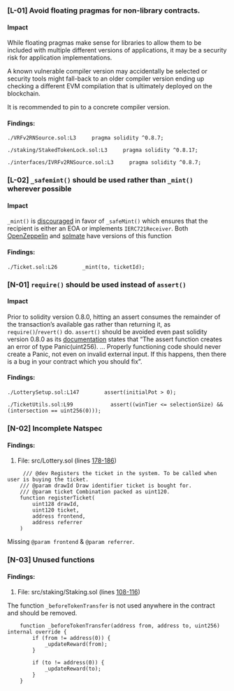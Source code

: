 ### [L-01] Avoid floating pragmas for non-library contracts.


#### Impact
While floating pragmas make sense for libraries to allow them to be included with multiple different versions of applications, it may be a security risk for application implementations.

A known vulnerable compiler version may accidentally be selected or security tools might fall-back to an older compiler version ending up checking a different EVM compilation that is ultimately deployed on the blockchain.

It is recommended to pin to a concrete compiler version.

#### Findings:
```
./VRFv2RNSource.sol:L3     pragma solidity ^0.8.7;

./staking/StakedTokenLock.sol:L3     pragma solidity ^0.8.17;

./interfaces/IVRFv2RNSource.sol:L3     pragma solidity ^0.8.7;

```

### [L-02] ```_safemint()``` should be used rather than ```_mint()``` wherever possible


#### Impact
```_mint()``` is [discouraged](https://github.com/OpenZeppelin/openzeppelin-contracts/blob/d4d8d2ed9798cc3383912a23b5e8d5cb602f7d4b/contracts/token/ERC721/ERC721.sol#L271) in favor of ```_safeMint()``` which ensures that the recipient is either an EOA or implements ```IERC721Receiver```. Both [OpenZeppelin](https://github.com/OpenZeppelin/openzeppelin-contracts/blob/d4d8d2ed9798cc3383912a23b5e8d5cb602f7d4b/contracts/token/ERC721/ERC721.sol#L238-L250) and [solmate](https://github.com/transmissions11/solmate/blob/4eaf6b68202e36f67cab379768ac6be304c8ebde/src/tokens/ERC721.sol#L180) have versions of this function


#### Findings:
```
./Ticket.sol:L26        _mint(to, ticketId);

```

### [N-01] ```require()``` should be used instead of ```assert()```


#### Impact
Prior to solidity version 0.8.0, hitting an assert consumes the remainder of the transaction’s available gas rather than returning it, as ```require()```/```revert()``` do. ```assert()``` should be avoided even past solidity version 0.8.0 as its [documentation](https://docs.soliditylang.org/en/v0.8.14/control-structures.html#panic-via-assert-and-error-via-require) states that “The assert function creates an error of type Panic(uint256). … Properly functioning code should never create a Panic, not even on invalid external input. If this happens, then there is a bug in your contract which you should fix”.


#### Findings:
```
./LotterySetup.sol:L147        assert(initialPot > 0);

./TicketUtils.sol:L99            assert((winTier <= selectionSize) && (intersection == uint256(0)));

```

### [N-02] Incomplete Natspec

#### Findings:

1. File: src/Lottery.sol (lines [178-186](https://github.com/code-423n4/2023-03-wenwin/blob/main/src/Lottery.sol#L178-L186))

```
     /// @dev Registers the ticket in the system. To be called when user is buying the ticket.
    /// @param drawId Draw identifier ticket is bought for.
    /// @param ticket Combination packed as uint120.
    function registerTicket(
        uint128 drawId,
        uint120 ticket,
        address frontend,
        address referrer
    )
```
Missing `@param frontend` & `@param referrer`.



### [N-03] Unused functions

#### Findings:

1. File: src/staking/Staking.sol (lines [108-116](https://github.com/code-423n4/2023-03-wenwin/blob/main/src/staking/Staking.sol#L108-L116))

The function `_beforeTokenTransfer` is not used anywhere in the contract and should be removed.

```
    function _beforeTokenTransfer(address from, address to, uint256) internal override {
        if (from != address(0)) {
            _updateReward(from);
        }

        if (to != address(0)) {
            _updateReward(to);
        }
    }

```




